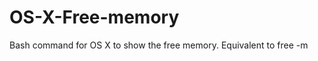 OS-X-Free-memory
================

Bash command for OS X to show the free memory. Equivalent to free -m
